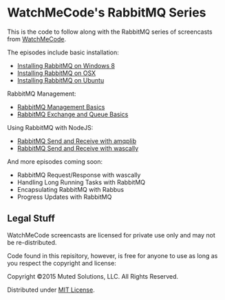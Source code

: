 # WatchMeCode's RabbitMQ Series

This is the code to follow along with the RabbitMQ series of
screencasts from [WatchMeCode](http://watchmecode.net).

The episodes include basic installation:

* [Installing RabbitMQ on Windows 8](https://sub.watchmecode.net/rabbitmq-windows8/)
* [Installing RabbitMQ on OSX](https://sub.watchmecode.net/rabbitmq-osx/)
* [Installing RabbitMQ on Ubuntu](https://sub.watchmecode.net/rabbitmq-ubuntu/)

RabbitMQ Management:

* [RabbitMQ Management Basics](https://sub.watchmecode.net/rabbitmq-management/)
* [RabbitMQ Exchange and Queue Basics](https://sub.watchmecode.net/rabbitmq-exchange-queue-basics/)

Using RabbitMQ with NodeJS:

* [RabbitMQ Send and Receive with amqplib](https://sub.watchmecode.net/rabbitmq-send-receive-amqplib/)
* [RabbitMQ Send and Receive with wascally](https://sub.watchmecode.net/rabbitmq-send-receive-wascally/)

And more episodes coming soon:

* RabbitMQ Request/Response with wascally
* Handling Long Running Tasks with RabbitMQ
* Encapsulating RabbitMQ with Rabbus
* Progress Updates with RabbitMQ

## Legal Stuff

WatchMeCode screencasts are licensed for private use only and may not be re-distributed.

Code found in this repisitory, however, is free for anyone to use as long as you respect the
copyright and license:

Copyright &copy;2015 Muted Solutions, LLC. All Rights Reserved.

Distributed under [MIT License](http://mutedsolution.mit-license.org).
